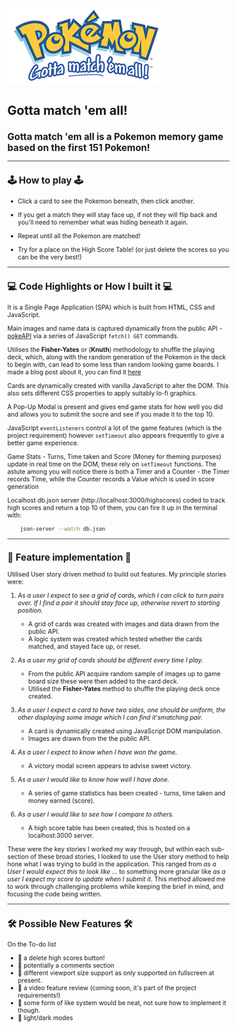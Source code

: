 ![Gotta match 'em all! logo](./assets/pokemonMatchGameLogo.png "Gotta Match 'em All!") 
# Gotta match 'em all!

Gotta match 'em all is a Pokemon memory game based on the first 151 Pokemon!  
---
---



## 🕹️ How to play 🕹️

- Click a card to see the Pokemon beneath, then click another.

- If you get a match they will stay face up, if not they will flip back and you'll need to remember what was hiding beneath it again. 

- Repeat until all the Pokemon are matched! 

- Try for a place on the High Score Table! (or just delete the scores so you can be the very best!)

---


## 💻 Code Highlights or How I built it 💻


It is a Single Page Application (SPA) which is built from HTML, CSS and JavaScript.

Main images and name data is captured dynamically from the public API - [pokeAPI](https://pokeapi.co) via a series of JavaScript `fetch() GET` commands.

Utilises the **Fisher-Yates** or (**Knuth**) methodology to shuffle the playing deck, which, along with the random generation of the Pokemon in the deck to begin with, can lead to some less than random looking game boards. I made a blog post about it, you can find it [here](https://alexa-b.medium.com/)

Cards are dynamically created with vanilla JavaScript to alter the DOM. This also sets different CSS properties to apply suitably lo-fi graphics.

A Pop-Up Modal is present and gives end game stats for how well you did and allows you to submit the socre and see if you made it to the top 10.

JavaScript `eventListeners` control a lot of the game features (which is the project requirement) however `setTimeout` also appears frequently to give a better game experience.

Game Stats - Turns, Time taken and Score (Money for theming purposes) update in real time on the DOM, these rely on `setTimeout` functions. The astute among you will notice there is both a Timer and a Counter - the Timer records Time, while the Counter records a Value which is used in score generation 

Localhost db.json server (http://localhost:3000/highscores) coded to track high scores and return a top 10 of them, you can fire it up in the terminal with: 

```bash
    json-server --watch db.json
```

--- 

## 🥳 Feature implementation 🥳

Utilised User story driven method to build out features. My principle stories were:

1. _As a user I expect to see a grid of cards, which I can click to turn pairs over. If I find a pair it should stay face up, otherwise revert to starting position._
    * A grid of cards was created with images and data drawn from the public API. 
    * A logic system was created which tested whether the cards matched, and stayed face up, or reset.

2. _As a user my grid of cards should be different every time I play._
    * From the public API acquire random sample of images up to game board size these were then added to the card deck. 
    * Utilised the **Fisher-Yates** method to shuffle the playing deck once created. 
    
3. _As a user I expect a card to have two sides, one should be uniform, the other displaying some image which I can find it'smatching pair._
    * A card is dynamically created using JavaScript DOM manipulation. 
    * Images are drawn from the the public API.

4. _As a user I expect to know when I have won the game._
    * A victory modal screen appears to advise sweet victory.

5. _As a user I would like to know how well I have done._ 
    * A series of game statistics has been created - turns, time taken and money earned (score).

6. _As a user I would like to see how I compare to others._
    * A high score table has been created, this is hosted on a localhost:3000 server.

These were the key stories I worked my way through, but within each sub-section of these broad stories, I looked to use the User story method to help hone what I was trying to build in the application. This ranged from _as a User I would expect this to look like ..._ to something more granular like _as a user I expect my score to update when I submit it_. This method allowed me to work through challenging problems while keeping the brief in mind, and focusing the code being written.  

---
## 🛠️ Possible New Features 🛠️

On the To-do list
- 🧰 a delete high scores button!
- 🧰 potentially a comments section
- 🧰 different viewport size support as only supported on fullscreen at present.
- 🧰 a video feature review (coming soon, it's part of the project requirements!)
- 🧰 some form of like system would be neat, not sure how to implement it though. 
- 🧰 light/dark modes


